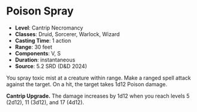# Poison Spray

- **Level**: Cantrip Necromancy
- **Classes**: Druid, Sorcerer, Warlock, Wizard
- **Casting Time**: 1 action
- **Range**: 30 feet
- **Components**: V, S
- **Duration**: instantaneous
- **Source**: 5.2 SRD (D&D 2024)

You spray toxic mist at a creature within range. Make a ranged spell attack against the target. On a hit, the target takes 1d12 Poison damage.

**Cantrip Upgrade.** The damage increases by 1d12 when you reach levels 5 (2d12), 11 (3d12), and 17 (4d12).
